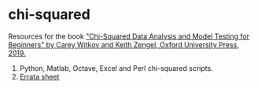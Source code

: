 # chi-squared
Resources for the book <a href ="https://www.amazon.com/Chi-Squared-Analysis-Model-Testing-Beginners/dp/0198847157/ref=sr_1_1?dchild=1&keywords=carey+witkov&qid=1595524805&sr=8-1"> "Chi-Squared Data Analysis and Model Testing for Beginners" by Carey Witkov and Keith Zengel, Oxford University Press, 2019. <a/>
  1) Python, Matlab, Octave, Excel and Perl chi-squared scripts.
2) <a href = "https://github.com/witkov/chi-squared/blob/master/Errata%20sheet.txt"> Errata sheet </a> 
